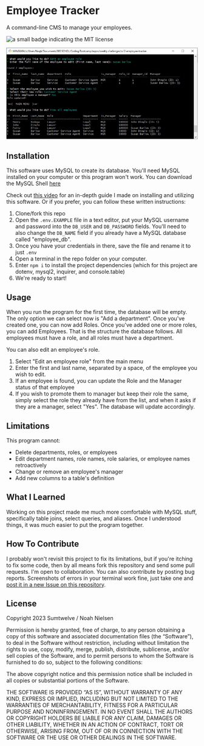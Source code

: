 # Employee Tracker
A command-line CMS to manage your employees.

![a small badge indicating the MIT license](https://img.shields.io/badge/license-MIT-blue)

![a screenshot demonstrating usage of the software](./cms-screenshot.jpg)

## Installation
This software uses MySQL to create its database. You'll need MySQL installed on your computer or this program won't work. You can download the MySQL Shell [here](https://dev.mysql.com/downloads/shell/)

Check out [this video](https://youtu.be/A440kEjFps4) for an in-depth guide I made on installing and utilizing this software. Or if you prefer, you can follow these written instructions:

1. Clone/fork this repo
2. Open the `.env.EXAMPLE` file in a text editor, put your MySQL username and password into the `DB_USER` and `DB_PASSWORD` fields. You'll need to also change the `DB_NAME` field if you already have a MySQL database called "employee_db".
3. Once you have your credentials in there, save the file and rename it to just `.env`
4. Open a terminal in the repo folder on your computer.
5. Enter `npm i` to install the project dependencies (which for this project are dotenv, mysql2, inquirer, and console.table)
6. We're ready to start!

## Usage

When you run the program for the first time, the database will be empty. The only option we can select now is "Add a department". Once you've created one, you can now add Roles. Once you've added one or more roles, you can add Employees. That is the structure the database follows. All employees must have a role, and all roles must have a department.

You can also edit an employee's role.
1. Select "Edit an employee role" from the main menu
2. Enter the first and last name, separated by a space, of the employee you wish to edit.
3. If an employee is found, you can update the Role and the Manager status of that employee
4. If you wish to promote them to manager but keep their role the same, simply select the role they already have from the list, and when it asks if they are a manager, select "Yes". The database will update accordingly.

## Limitations

This program cannot:
- Delete departments, roles, or employees
- Edit department names, role names, role salaries, or employee names retroactively
- Change or remove an employee's manager
- Add new columns to a table's definition

## What I Learned

Working on this project made me much more comfortable with MySQL stuff, specifically table joins, select queries, and aliases. Once I understood things, it was much easier to put the program together.

## How To Contribute

I probably won't revisit this project to fix its limitations, but if you're itching to fix some code, then by all means fork this repository and send some pull requests. I'm open to collaboration.
You can also contribute by posting bug reports. Screenshots of errors in your terminal work fine, just take one and [post it in a new Issue on this repository](https://github.com/Sumtwelve/employee-tracker/issues/new).

## License

Copyright 2023 Sumtwelve / Noah Nielsen

Permission is hereby granted, free of charge, to any person obtaining a copy of this software and associated documentation files (the “Software”), to deal in the Software without restriction, including without limitation the rights to use, copy, modify, merge, publish, distribute, sublicense, and/or sell copies of the Software, and to permit persons to whom the Software is furnished to do so, subject to the following conditions:

The above copyright notice and this permission notice shall be included in all copies or substantial portions of the Software.

THE SOFTWARE IS PROVIDED “AS IS”, WITHOUT WARRANTY OF ANY KIND, EXPRESS OR IMPLIED, INCLUDING BUT NOT LIMITED TO THE WARRANTIES OF MERCHANTABILITY, FITNESS FOR A PARTICULAR PURPOSE AND NONINFRINGEMENT. IN NO EVENT SHALL THE AUTHORS OR COPYRIGHT HOLDERS BE LIABLE FOR ANY CLAIM, DAMAGES OR OTHER LIABILITY, WHETHER IN AN ACTION OF CONTRACT, TORT OR OTHERWISE, ARISING FROM, OUT OF OR IN CONNECTION WITH THE SOFTWARE OR THE USE OR OTHER DEALINGS IN THE SOFTWARE.
